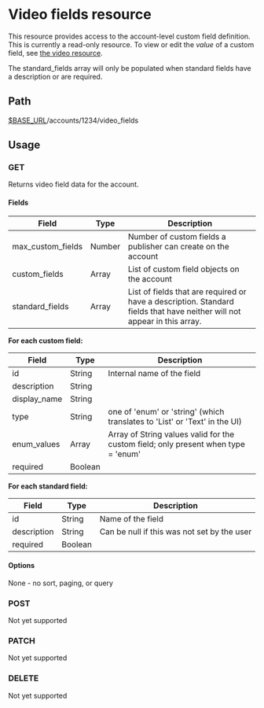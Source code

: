 # Video fields resource

This resource provides access to the account-level custom field definition.  This is currently a read-only resource.  To view or edit the *value* of a custom field, see [the video resource](video.md).

The standard_fields array will only be populated when standard fields have a description or are required.

## Path
[$BASE_URL](README.md)/accounts/1234/video_fields

## Usage
### GET
Returns video field data for the account.

#### Fields
| Field | Type | Description |
| --- | --- | --- |
| max_custom_fields | Number | Number of custom fields a publisher can create on the account |
| custom_fields | Array | List of custom field objects on the account |
| standard_fields | Array | List of fields that are required or have a description. Standard fields that have neither will not appear in this array. |

**For each custom field:**

| Field | Type | Description |
| --- | --- | --- |
| id | String | Internal name of the field |
| description | String |  |
| display_name | String |  |
| type | String | one of 'enum' or 'string' (which translates to 'List' or 'Text' in the UI) |
| enum_values | Array | Array of String values valid for the custom field; only present when type = 'enum' |
| required | Boolean |

**For each standard field:**

| Field | Type | Description |
| --- | --- | --- |
| id | String | Name of the field |
| description | String | Can be null if this was not set by the user |
| required | Boolean |

#### Options
None - no sort, paging, or query

### POST
Not yet supported

### PATCH
Not yet supported

### DELETE
Not yet supported
